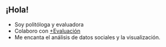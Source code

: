 ## ¡Hola!

- Soy politóloga y evaluadora
- Colaboro con [+Evaluación](https://masevaluacion.com)
- Me encanta el análisis de datos sociales y la visualización.
